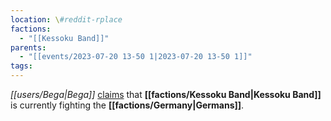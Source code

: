 ```yaml
---
location: \#reddit-rplace
factions:
  - "[[Kessoku Band]]"
parents:
  - "[[events/2023-07-20 13-50 1|2023-07-20 13-50 1]]"
tags:
---
```

*[[users/Bega|Bega]]* [claims](https://discord.com/channels/1093664259273130084/1131230952119615600/1131584041339060264) that **[[factions/Kessoku Band|Kessoku Band]]** is currently fighting the **[[factions/Germany|Germans]]**.